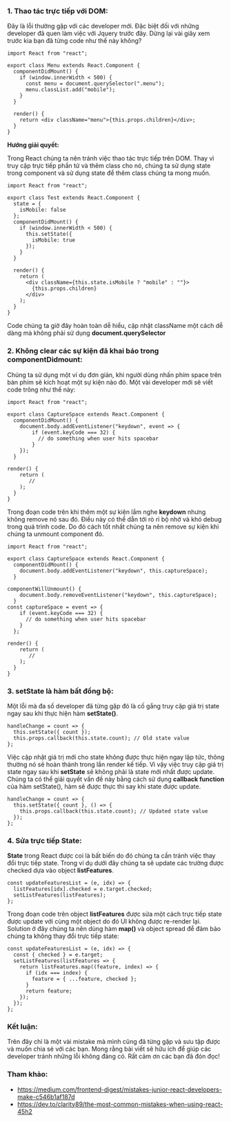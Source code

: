 ### 1.  Thao tác trực tiếp với DOM:
Đây là lỗi thường gặp với các developer mới. Đặc biệt đối với những developer đã quen làm việc với Jquery trước đây. Dừng lại vài giây xem trước kia bạn đã từng code như thế này không?
```
import React from "react";

export class Menu extends React.Component {
  componentDidMount() {
    if (window.innerWidth < 500) {
      const menu = document.querySelector(".menu");
      menu.classList.add("mobile");
    }
  }
 
  render() {
    return <div className="menu">{this.props.children}</div>;
  }
}
```
**Hướng giải quyết:**

Trong React chúng ta nên tránh việc thao tác trực tiếp trên DOM. Thay vì truy cập trực tiếp phần tử và thêm class cho nó, chúng ta sử dụng state trong component và sử dụng state để thêm class chúng ta mong muốn.
```
import React from "react";

export class Test extends React.Component {
  state = {
    isMobile: false
  };
  componentDidMount() {
    if (window.innerWidth < 500) {
      this.setState({
        isMobile: true
      });
    }
  }
 
  render() {
    return (
      <div className={this.state.isMobile ? "mobile" : ""}>
        {this.props.children}
      </div>
    );
  }
}
```
Code chúng ta giờ đây hoàn toàn dễ hiểu, cập nhật className một cách dễ dàng mà không phải sử dụng **document.querySelector**
### 2. Không clear các sự kiện đã khai báo trong componentDidmount:
Chúng ta sử dụng một ví dụ đơn giản, khi người dùng nhấn phím space trên bàn phím sẽ kích hoạt một sự kiện nào đó. Một vài developer mới sẽ viết code trông như thế này:
```
import React from "react";

export class CaptureSpace extends React.Component {
  componentDidMount() {
    document.body.addEventListener("keydown", event => {
        if (event.keyCode === 32) {
          // do something when user hits spacebar
        }
    });
  }
  
render() {
    return (
       //
    );
  }
}
```
Trong đoạn code trên khi thêm một sự kiện lắm nghe **keydown** nhưng không remove nó sau đó. Điều này có thể dẫn tới rò rỉ bộ nhớ và khó debug trong quá trình code. Do đó cách tốt nhất chúng ta nên remove sự kiện khi chúng ta unmount component đó.
```
import React from "react";

export class CaptureSpace extends React.Component {
  componentDidMount() {
    document.body.addEventListener("keydown", this.captureSpace);
  }
  
componentWillUnmount() {
    document.body.removeEventListener("keydown", this.captureSpace);
  }
const captureSpace = event => {
    if (event.keyCode === 32) {
      // do something when user hits spacebar
    }
  };
 
render() {
    return (
       //
    );
  }
}
```
### 3. setState là hàm bất đồng bộ:
Một lỗi mà đa số developer đã từng gặp đó là cố gắng truy cập giá trị state ngay sau khi thực hiện hàm **setState()**.
```
handleChange = count => {
  this.setState({ count });
  this.props.callback(this.state.count); // Old state value
};
```
Việc cập nhật giá trị mới cho state không được thực hiện ngay lập tức, thông thường nó sẽ hoàn thành trong lần render kế tiếp. Vì vậy việc truy cập giá trị state ngay sau khi **setState** sẽ không phải là state mới nhất được update. Chúng ta có thể giải quyết vấn đề này bằng cách sử dụng **callback function** của hàm setState(), hàm sẽ được thực thi say khi state được update.
```
handleChange = count => {
  this.setState({ count }, () => {
    this.props.callback(this.state.count); // Updated state value
  });
};
```
### 4. Sửa trực tiếp State:
**State** trong React được coi là bất biến do đó chúng ta cần tránh việc thay đổi trực tiếp state. Trong ví dụ dưới đây chúng ta sẽ update các trường được checked dựa vào object **listFeatures**.
```
const updateFeaturesList = (e, idx) => {
  listFeatures[idx].checked = e.target.checked;
  setListFeatures(listFeatures);
};
```
Trong đoạn code trên object **listFeatures** được sửa một cách trực tiếp state được update với cùng một object do đó UI không được re-render lại. Solution ở đây chúng ta nên dùng hàm **map()** và object spread để đảm bảo chúng ta không thay đổi trực tiếp state:
```
const updateFeaturesList = (e, idx) => {
  const { checked } = e.target;
  setListFeatures(listFeatures => {
    return listFeatures.map((feature, index) => {
      if (idx === index) {
        feature = { ...feature, checked };
      }
      return feature;
    });
  });
};
```
### Kết luận:
Trên đây chỉ là một vài mistake mà mình cũng đã từng gặp và sưu tập được và muốn chia sẻ với các bạn. Mong rằng bài viết sẽ hữu ích để giúp các developer tránh những lỗi không đáng có. Rất cảm ơn các bạn đã đón đọc!
### Tham khảo:
- https://medium.com/frontend-digest/mistakes-junior-react-developers-make-c546b1af187d
- https://dev.to/clarity89/the-most-common-mistakes-when-using-react-45h2